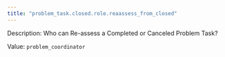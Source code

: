 ```yaml
---
title: "problem_task.closed.role.reaassess_from_closed"
---
```


Description: Who can Re-assess a Completed or Canceled Problem Task?

Value: `problem_coordinator`